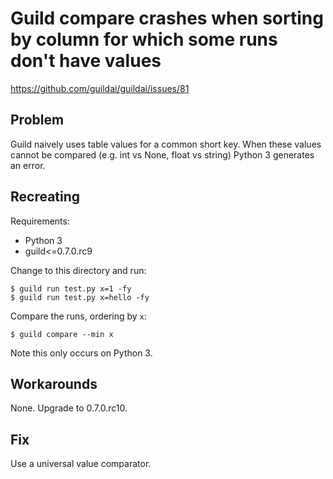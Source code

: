 # Guild compare crashes when sorting by column for which some runs don't have values

https://github.com/guildai/guildai/issues/81

## Problem

Guild naively uses table values for a common short key. When these
values cannot be compared (e.g. int vs None, float vs string) Python 3
generates an error.

## Recreating

Requirements:

- Python 3
- guild<=0.7.0.rc9

Change to this directory and run:

    $ guild run test.py x=1 -fy
    $ guild run test.py x=hello -fy

Compare the runs, ordering by `x`:

    $ guild compare --min x

Note this only occurs on Python 3.

## Workarounds

None. Upgrade to 0.7.0.rc10.

## Fix

Use a universal value comparator.
